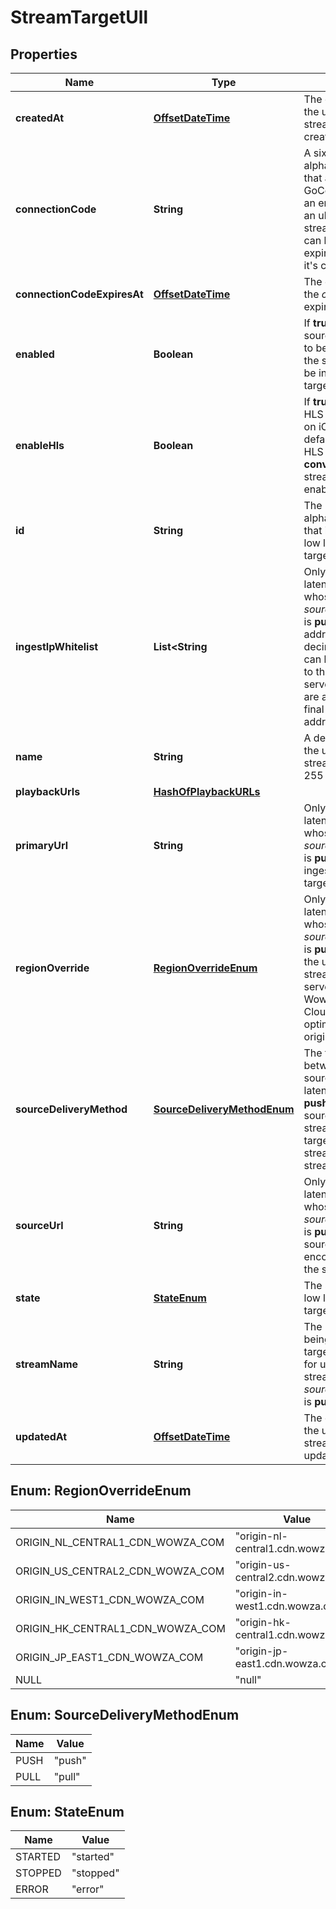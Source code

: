 
# StreamTargetUll

## Properties
Name | Type | Description | Notes
------------ | ------------- | ------------- | -------------
**createdAt** | [**OffsetDateTime**](OffsetDateTime.md) | The date and time that the ultra low latency stream target was created. |  [optional]
**connectionCode** | **String** | A six-character, alphanumeric string that allows the Wowza GoCoder app to send an encoded stream to an ultra low latency stream target. The code can be used once and expires 24 hours after it&#39;s created. |  [optional]
**connectionCodeExpiresAt** | [**OffsetDateTime**](OffsetDateTime.md) | The date and time that the *connection_code* expires. |  [optional]
**enabled** | **Boolean** | If **true** (the default), the source stream is ready to be ingested. If **false**, the source stream won&#39;t be ingested by the target&#39;s origin server. |  [optional]
**enableHls** | **Boolean** | If **true**, creates an Apple HLS URL for playback on iOS devices. The default is **false**. The HLS stream has the **convertAMFData** stream target property enabled by default. |  [optional]
**id** | **String** | The unique alphanumeric string that identifies the ultra low latency stream target. |  [optional]
**ingestIpWhitelist** | **List&lt;String** | Only for ultra low latency stream targets whose *source_delivery_method* is **push**. An array  of IP addresses in dot-decimal notation that can be used to connect to the target&#39;s origin server. Wildcards (*) are accepted for the final value in the IP address only. |  [optional]
**name** | **String** | A descriptive name for the ultra low latency stream target. Maximum 255 characters. |  [optional]
**playbackUrls** | [**HashOfPlaybackURLs**](HashOfPlaybackURLs.md) |  |  [optional]
**primaryUrl** | **String** | Only for ultra low latency stream targets whose *source_delivery_method* is **push**.The primary ingest URL of the target. |  [optional]
**regionOverride** | [**RegionOverrideEnum**](#RegionOverrideEnum) | Only for ultra low latency stream targets whose *source_delivery_method* is **pull**. The location of the ultra low latency stream target&#39;s origin server. If unspecified, Wowza Streaming Cloud determines the optimal region for the origin server. |  [optional]
**sourceDeliveryMethod** | [**SourceDeliveryMethodEnum**](#SourceDeliveryMethodEnum) | The type of connection between the stream source and the ultra low latency stream target. **push** instructs the source to push the stream to the stream target. **pull** instructs the stream target to pull the stream from the source. |  [optional]
**sourceUrl** | **String** | Only for ultra low latency stream targets whose *source_delivery_method* is **pull**. The URL of a source IP camera or encoder connecting to the stream target. |  [optional]
**state** | [**StateEnum**](#StateEnum) | The state of the ultra low latency stream target. |  [optional]
**streamName** | **String** | The name of the stream being ingested into the target. Returned only for ultra low latency stream targets whose *source_delivery_method* is **push**. |  [optional]
**updatedAt** | [**OffsetDateTime**](OffsetDateTime.md) | The date and time that the ultra low latency stream target was updated. |  [optional]


<a name="RegionOverrideEnum"></a>
## Enum: RegionOverrideEnum
Name | Value
---- | -----
ORIGIN_NL_CENTRAL1_CDN_WOWZA_COM | &quot;origin-nl-central1.cdn.wowza.com&quot;
ORIGIN_US_CENTRAL2_CDN_WOWZA_COM | &quot;origin-us-central2.cdn.wowza.com&quot;
ORIGIN_IN_WEST1_CDN_WOWZA_COM | &quot;origin-in-west1.cdn.wowza.com&quot;
ORIGIN_HK_CENTRAL1_CDN_WOWZA_COM | &quot;origin-hk-central1.cdn.wowza.com&quot;
ORIGIN_JP_EAST1_CDN_WOWZA_COM | &quot;origin-jp-east1.cdn.wowza.com&quot;
NULL | &quot;null&quot;


<a name="SourceDeliveryMethodEnum"></a>
## Enum: SourceDeliveryMethodEnum
Name | Value
---- | -----
PUSH | &quot;push&quot;
PULL | &quot;pull&quot;


<a name="StateEnum"></a>
## Enum: StateEnum
Name | Value
---- | -----
STARTED | &quot;started&quot;
STOPPED | &quot;stopped&quot;
ERROR | &quot;error&quot;




